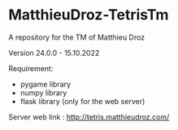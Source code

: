 # MatthieuDroz-TetrisTm
A repository for the TM of Matthieu Droz

Version 24.0.0 - 15.10.2022

Requirement: 
- pygame library
- numpy library
- flask library (only for the web server)

Server web link : http://tetris.matthieudroz.com/
